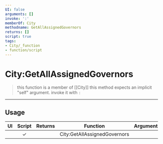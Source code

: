 ```yaml
---
UI: false
arguments: []
invoke: ':'
memberOf: City
methodname: GetAllAssignedGovernors
returns: []
script: true
tags:
- City/_function
- function/script
---
```

# City:GetAllAssignedGovernors
> this function is a member of [[City]]
> this method expects an implicit "self" argument. invoke it with `:`
-----
## Usage
|  UI | Script | Returns | Function | Arguments |
|:---:|:------:|-------:|:--------:|:---------|
| |✓||City:GetAllAssignedGovernors||
